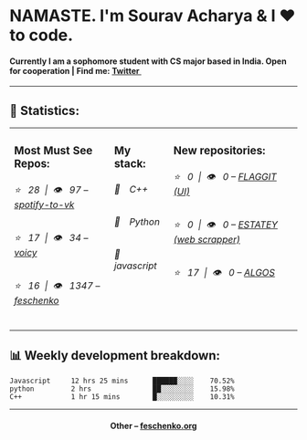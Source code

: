 
<h1>NAMASTE. I'm Sourav Acharya & I ❤️ to code.</h1>
<h4>Currently I am a sophomore student with CS major based in India. Open for cooperation | Find me: <a href="https://twitter.com/SouravA05117721">Twitter <img src="https://camo.githubusercontent.com/9bbddae7e626bda73c943e06b4568a7a02e193b4/68747470733a2f2f6564656e742e6769746875622e696f2f537570657254696e7949636f6e732f696d616765732f7376672f747769747465722e737667" width="10"></a></h4>
<hr>
<h2>📝 Statistics: </h2>
<table>
  <tr>
    <td valign="top">
      <h3>Most Must See Repos: </h3>
      <h6>⭐️&nbsp;&nbsp;&nbsp;28&nbsp;&nbsp;|&nbsp;&nbsp;👁&nbsp;&nbsp;&nbsp;97 – <a href='https://github.com/feschenko/spotify-to-vk'>spotify-to-vk</a></h6> 
      <h6>⭐️&nbsp;&nbsp;&nbsp;17&nbsp;&nbsp;|&nbsp;&nbsp;👁&nbsp;&nbsp;&nbsp;34 – <a href='https://github.com/feschenko/voicy'>voicy</a></h6> 
      <h6>⭐️&nbsp;&nbsp;&nbsp;16&nbsp;&nbsp;|&nbsp;&nbsp;👁&nbsp;&nbsp;&nbsp;1347 – <a href='https://github.com/feschenko/feschenko'>feschenko</a></h6> 
    </td>
    <td valign="top">
      <h3>My stack: </h3>
      <h6>📔&emsp;C++</h6>
      <h6>📗&emsp;Python</h6>
      <h6>📘&emsp;javascript</h6>
      </td>
     <td valign="top">
      <h3>New repositories: </h3>
      <h6>⭐️&nbsp;&nbsp;&nbsp;0&nbsp;&nbsp;|&nbsp;&nbsp;👁&nbsp;&nbsp;&nbsp;0 – <a href='https://github.com/Sugarlust/flaggit'>FLAGGIT (UI)</a></h6> 
      <h6>⭐️&nbsp;&nbsp;&nbsp;0&nbsp;&nbsp;|&nbsp;&nbsp;👁&nbsp;&nbsp;&nbsp;0 – <a href='https://github.com/Sugarlust/estatey'>ESTATEY (web scrapper)</a></h6> 
      <h6>⭐️&nbsp;&nbsp;&nbsp;17&nbsp;&nbsp;|&nbsp;&nbsp;👁&nbsp;&nbsp;&nbsp;0 – <a href='https://github.com/Sugarlust/ALGOS'>ALGOS</h6> 
        </td>
  </tr>
</table>
<h2>📊 Weekly development breakdown: </h2>


```text
Javascript     12 hrs 25 mins      ██████░░░░    70.52%
python         2 hrs               ██░░░░░░░░    15.98%
C++            1 hr 15 mins        █░░░░░░░░░    10.31%
```



<hr>
<h4 align="center">Other – <a href='http://feschenko.org' target="_blank">feschenko.org</a><h4>
    
